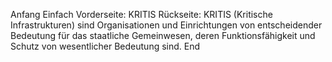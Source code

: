Anfang
Einfach
Vorderseite: KRITIS
Rückseite: KRITIS (Kritische Infrastrukturen) sind Organisationen und Einrichtungen von entscheidender Bedeutung für das staatliche Gemeinwesen, deren Funktionsfähigkeit und Schutz von wesentlicher Bedeutung sind.
End